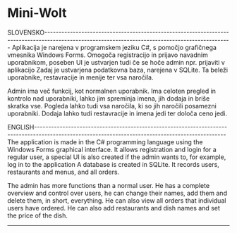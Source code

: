 # Mini-Wolt


SLOVENSKO------------------------------------------------------------------------------------------------------------------------------------------------
Aplikacija je narejena v programskem jeziku C#, s pomočjo grafičnega vmesnika Windows Forms. 
Omogoča registracijo in prijavo navadnim uporabnikom, poseben UI je ustvarjen tudi če se hoče admin npr. prijaviti v aplikacijo
Zadaj je ustvarjena podatkovna baza, narejena v SQLite. Ta beleži uporabnike, restavracije in menije ter vsa naročila.

Admin ima več funkcij, kot normalnen uporabnik. Ima celoten pregled in kontrolo nad uporabniki, lahko jim spreminja imena, jih dodaja in briše skratka vse. Pogleda lahko tudi vsa naročila, ki so jih naročili posamezni uporabniki. Dodaja lahko tudi restavracije in imena jedi ter določa ceno jedi.


ENGLISH-------------------------------------------------------------------------------------------------------------------------------------------------
The application is made in the C# programming language using the Windows Forms graphical interface. 
It allows registration and login for a regular user, a special UI is also created if the admin wants to, for example, log in to the application
A database is created in SQLite. It records users, restaurants and menus, and all orders.

The admin has more functions than a normal user. He has a complete overview and control over users, he can change their names, add them and delete them, in short, everything. He can also view all orders that individual users have ordered. He can also add restaurants and dish names and set the price of the dish.

-----------------------------------------------------------------------------------------------------------------------------------------------------------------------------------------------------
